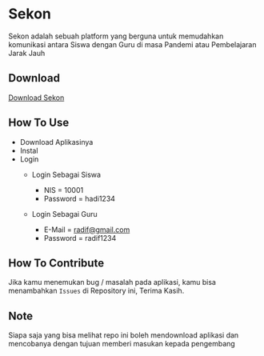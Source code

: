 # Sekon
Sekon adalah sebuah platform yang berguna untuk memudahkan komunikasi antara Siswa dengan Guru di masa Pandemi atau Pembelajaran Jarak Jauh

## Download
[Download Sekon](https://github.com/riyhs/sekon/blob/master/app/build/outputs/apk/debug/app-debug.apk)

## How To Use
- Download Aplikasinya
- Instal
- Login
  - Login Sebagai Siswa
    - NIS = 10001
    - Password = hadi1234
    
  - Login Sebagai Guru
    - E-Mail = radif@gmail.com
    - Password = radif1234
    
## How To Contribute
Jika kamu menemukan bug / masalah pada aplikasi, kamu bisa menambahkan `Issues` di Repository ini, Terima Kasih.

## Note
Siapa saja yang bisa melihat repo ini boleh mendownload aplikasi dan mencobanya dengan tujuan memberi masukan kepada pengembang
